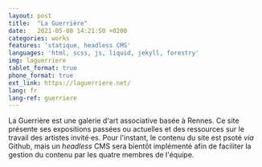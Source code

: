 ```yaml
---
layout: post
title:  "La Guerrière"
date:   2021-05-08 14:21:50 +0200
categories: works
features: 'statique, headless CMS'
languages: 'html, scss, js, liquid, jekyll, forestry'
img: laguerriere
tablet_format: true
phone_format: true
ext_link: https://laguerriere.net/
lang: fr
lang-ref: guerriere
---
```

La Guerrière est une galerie d'art associative basée à Rennes. Ce site présente ses expositions passées ou actuelles et des ressources sur le travail des artistes invité&middot;es. Pour l'instant, le contenu du site est psoté *via* Github, mais un *headless* CMS sera bientôt implémenté afin de faciliter la gestion du contenu par les quatre membres de l'équipe.
